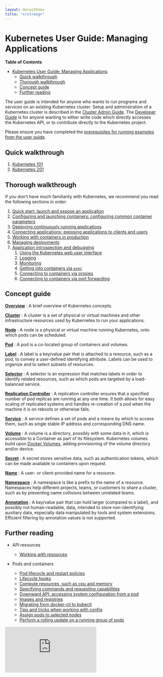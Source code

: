 ```yaml
---
layout: docwithnav
title: "</strong>"
---
```

<!-- BEGIN MUNGE: UNVERSIONED_WARNING -->


<!-- END MUNGE: UNVERSIONED_WARNING -->

# Kubernetes User Guide: Managing Applications

**Table of Contents**
<!-- BEGIN MUNGE: GENERATED_TOC -->

- [Kubernetes User Guide: Managing Applications](#kubernetes-user-guide-managing-applications)
  - [Quick walkthrough](#quick-walkthrough)
  - [Thorough walkthrough](#thorough-walkthrough)
  - [Concept guide](#concept-guide)
  - [Further reading](#further-reading)

<!-- END MUNGE: GENERATED_TOC -->

The user guide is intended for anyone who wants to run programs and services on an existing Kubernetes cluster.  Setup and administration of a Kubernetes cluster is described in the [Cluster Admin Guide](../../docs/admin/README.html). The [Developer Guide](../../docs/devel/README.html) is for anyone wanting to either write code which directly accesses the Kubernetes API, or to contribute directly to the Kubernetes project.

Please ensure you have completed the [prerequisites for running examples from the user guide](prereqs.html).

## Quick walkthrough

1. [Kubernetes 101](walkthrough/README.html)
1. [Kubernetes 201](walkthrough/k8s201.html)

## Thorough walkthrough

If you don't have much familiarity with Kubernetes, we recommend you read the following sections in order:

1. [Quick start: launch and expose an application](quick-start.html)
1. [Configuring and launching containers: configuring common container parameters](configuring-containers.html)
1. [Deploying continuously running applications](deploying-applications.html)
1. [Connecting applications: exposing applications to clients and users](connecting-applications.html)
1. [Working with containers in production](production-pods.html)
1. [Managing deployments](managing-deployments.html)
1. [Application introspection and debugging](introspection-and-debugging.html)
    1. [Using the Kubernetes web user interface](ui.html)
    1. [Logging](logging.html)
    1. [Monitoring](monitoring.html)
    1. [Getting into containers via `exec`](getting-into-containers.html)
    1. [Connecting to containers via proxies](connecting-to-applications-proxy.html)
    1. [Connecting to containers via port forwarding](connecting-to-applications-port-forward.html)

## Concept guide

[**Overview**](overview.html)
: A brief overview of Kubernetes concepts.

[**Cluster**](../admin/README.html)
: A cluster is a set of physical or virtual machines and other infrastructure resources used by Kubernetes to run your applications.

[**Node**](../admin/node.html)
: A node is a physical or virtual machine running Kubernetes, onto which pods can be scheduled.

[**Pod**](pods.html)
: A pod is a co-located group of containers and volumes.

[**Label**](labels.html)
: A label is a key/value pair that is attached to a resource, such as a pod, to convey a user-defined identifying attribute. Labels can be used to organize and to select subsets of resources.

[**Selector**](labels.html#label-selectors)
: A selector is an expression that matches labels in order to identify related resources, such as which pods are targeted by a load-balanced service.

[**Replication Controller**](replication-controller.html)
: A replication controller ensures that a specified number of pod replicas are running at any one time. It both allows for easy scaling of replicated systems and handles re-creation of a pod when the machine it is on reboots or otherwise fails.

[**Service**](services.html)
: A service defines a set of pods and a means by which to access them, such as single stable IP address and corresponding DNS name.

[**Volume**](volumes.html)
: A volume is a directory, possibly with some data in it, which is accessible to a Container as part of its filesystem.  Kubernetes volumes build upon [Docker Volumes](https://docs.docker.com/userguide/dockervolumes/), adding provisioning of the volume directory and/or device.

[**Secret**](secrets.html)
: A secret stores sensitive data, such as authentication tokens, which can be made available to containers upon request.

[**Name**](identifiers.html)
: A user- or client-provided name for a resource.

[**Namespace**](namespaces.html)
: A namespace is like a prefix to the name of a resource. Namespaces help different projects, teams, or customers to share a cluster, such as by preventing name collisions between unrelated teams.

[**Annotation**](annotations.html)
: A key/value pair that can hold larger (compared to a label), and possibly not human-readable, data, intended to store non-identifying auxiliary data, especially data manipulated by tools and system extensions.  Efficient filtering by annotation values is not supported.

## Further reading

* API resources
  * [Working with resources](working-with-resources.html)

* Pods and containers
  * [Pod lifecycle and restart policies](pod-states.html)
  * [Lifecycle hooks](container-environment.html)
  * [Compute resources, such as cpu and memory](compute-resources.html)
  * [Specifying commands and requesting capabilities](containers.html)
  * [Downward API: accessing system configuration from a pod](downward-api.html)
  * [Images and registries](images.html)
  * [Migrating from docker-cli to kubectl](docker-cli-to-kubectl.html)
  * [Tips and tricks when working with config](config-best-practices.html)
  * [Assign pods to selected nodes](node-selection/)
  * [Perform a rolling update on a running group of pods](update-demo/)


<!-- BEGIN MUNGE: GENERATED_ANALYTICS -->
[![Analytics](https://kubernetes-site.appspot.com/UA-36037335-10/GitHub/docs/user-guide/README.md?pixel)]()
<!-- END MUNGE: GENERATED_ANALYTICS -->

